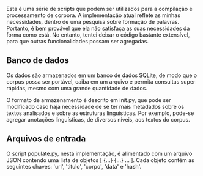 Esta é uma série de scripts que podem ser utilizados para a compilação e processamento de corpora. A implementação atual reflete as minhas necessidades, dentro de uma pesquisa sobre formação de palavras. Portanto, é bem provável que ela não satisfaça as suas necessidades da forma como está. No entanto, tentei deixar o código bastante extensível, para que outras funcionalidades possam ser agregadas.

## Banco de dados

Os dados são armazenados em um banco de dados SQLite, de modo que o corpus possa ser portável, caiba em um arquivo e permita consultas super rápidas, mesmo com uma grande quantidade de dados.

O formato de armazenamento é descrito em init.py, que pode ser modificado caso haja necessidade de se ter mais metadados sobre os textos analisados e sobre as estruturas linguísticas. Por exemplo, pode-se agregar anotações linguísticas, de diversos níveis, aos textos do corpus.

## Arquivos de entrada 

O script populate.py, nesta implementação, é alimentado com um arquivo JSON contendo uma lista de objetos [ {...} {...} ... ]. Cada objeto contém as seguintes chaves: 'url', 'titulo', 'corpo', 'data' e 'hash'.
